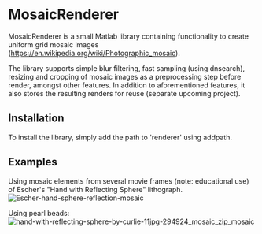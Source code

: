 # MosaicRenderer

MosaicRenderer is a small Matlab library containing functionality to create uniform grid mosaic images (https://en.wikipedia.org/wiki/Photographic_mosaic).

The library supports simple blur filtering, fast sampling (using dnsearch), resizing and cropping of mosaic images as a preprocessing step before render, amongst other features. In addition to aforementioned features, it also stores the resulting renders for reuse (separate upcoming project).


Installation
---
To install the library, simply add the path to 'renderer' using addpath.



Examples
---

Using mosaic elements from several movie frames (note: educational use) of Escher's "Hand with Reflecting Sphere" lithograph.
![Escher-hand-sphere-reflection-mosaic](https://cloud.githubusercontent.com/assets/14231209/22531619/6850075a-e8e2-11e6-8357-a450970149f6.jpg)

Using pearl beads:
![hand-with-reflecting-sphere-by-curlie-11jpg-294924_mosaic_zip_mosaic](https://cloud.githubusercontent.com/assets/14231209/22531650/93e27c18-e8e2-11e6-8ed8-7668fce8d8dd.jpg)
